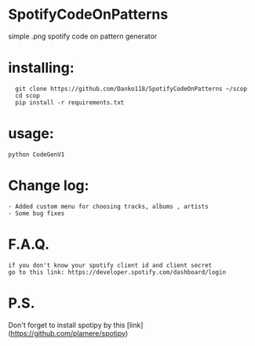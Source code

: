 # SpotifyCodeOnPatterns
simple .png spotify code on pattern generator

# installing:
```
  git clone https://github.com/Danko118/SpotifyCodeOnPatterns ~/scop
  cd scop
  pip install -r requirements.txt
```

# usage:
```
python CodeGenV1 
```

# Change log:
```
- Added custom menu for choosing tracks, albums , artists
- Some bug fixes
```

# F.A.Q.
```
if you don't know your spotify client id and client secret
go to this link: https://developer.spotify.com/dashboard/login
```

# P.S.
Don't forget to install spotipy by this [link] (https://github.com/plamere/spotipy)
